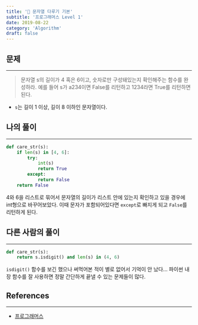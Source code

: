 ```yaml
---
title: '🧠 문자열 다루기 기본'
subtitle: '프로그래머스 Level 1'
date: 2019-08-22
category: 'Algorithm'
draft: false
---
```


## 문제

---

> 문자열 s의 길이가 4 혹은 6이고, 숫자로만 구성돼있는지 확인해주는 함수를 완성하라.
예를 들어 s가 a234이면 False를 리턴하고 1234라면 True를 리턴하면 된다.

* `s`는 길이 1 이상, 길이 8 이하인 문자열이다.

## 나의 풀이

---

```python
def care_str(s):
    if len(s) in [4, 6]:
        try:
            int(s)
            return True
        except:
            return False
    return False
```

4와 6을 리스트로 묶어서 문자열의 길이가 리스트 안에 있는지 확인하고 있을 경우에 int형으로 바꾸어보았다.
이때 문자가 포함되어있다면 `except`로 빠지게 되고 `False`를 리턴하게 된다.

## 다른 사람의 풀이

---

```python
def care_str(s):
    return s.isdigit() and len(s) in (4, 6)
```

`isdigit()` 함수를 보긴 했으나 써먹어본 적이 별로 없어서 기억이 안 났다...
파이썬 내장 함수를 잘 사용하면 정말 간단하게 끝낼 수 있는 문제들이 많다.

## References

---

* [프로그래머스](https://programmers.co.kr/learn/courses/30/lessons/12918)
